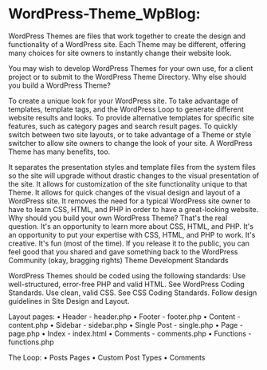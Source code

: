 # WordPress-Theme_WpBlog:

WordPress Themes are files that work together to create the design and functionality of a WordPress site. Each Theme may be different, offering many choices for site owners to instantly change their website look.

You may wish to develop WordPress Themes for your own use, for a client project or to submit to the WordPress Theme Directory. Why else should you build a WordPress Theme?

To create a unique look for your WordPress site. To take advantage of templates, template tags, and the WordPress Loop to generate different website results and looks. To provide alternative templates for specific site features, such as category pages and search result pages. To quickly switch between two site layouts, or to take advantage of a Theme or style switcher to allow site owners to change the look of your site. A WordPress Theme has many benefits, too.

It separates the presentation styles and template files from the system files so the site will upgrade without drastic changes to the visual presentation of the site. It allows for customization of the site functionality unique to that Theme. It allows for quick changes of the visual design and layout of a WordPress site. It removes the need for a typical WordPress site owner to have to learn CSS, HTML, and PHP in order to have a great-looking website. Why should you build your own WordPress Theme? That's the real question.
It's an opportunity to learn more about CSS, HTML, and PHP. It's an opportunity to put your expertise with CSS, HTML, and PHP to work. It's creative. It's fun (most of the time). If you release it to the public, you can feel good that you shared and gave something back to the WordPress Community (okay, bragging rights) Theme Development Standards

WordPress Themes should be coded using the following standards:
Use well-structured, error-free PHP and valid HTML. See WordPress Coding Standards. Use clean, valid CSS. See CSS Coding Standards. Follow design guidelines in Site Design and Layout.

Layout pages:
•	Header - header.php
•	Footer - footer.php 
•	Content - content.php 
•	Sidebar - sidebar.php 
•	Single Post - single.php 
•	Page - page.php 
•	Index - index.html 
•	Comments - comments.php 
•	Functions - functions.php 

The Loop: 
•	Posts Pages 
•	Custom Post Types 
•	Comments
